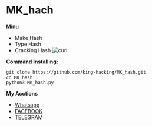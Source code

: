 #                    MK_hach

**Minu**
* Make Hash
* Type Hash
* Cracking Hash
![curl](https://e.top4top.net/p_1197ggtsn1.jpg)

**Command Installing:**
```
git clone https://github.com/king-hacking/MK_hash.git
cd MK_hash
python3 MK_hash.py
```
**My Acctions**
* [Whatsapp](https://api.whatsapp.com/send?phone=963937376654)
* [FACEBOOK](https://www.facebook.com/KING.HACKING.SY)
* [TELEGRAM](https://t.me/HACKEER1)
